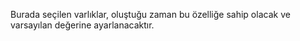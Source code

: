 Burada seçilen varlıklar, oluştuğu zaman bu özelliğe sahip olacak ve varsayılan değerine ayarlanacaktır.
